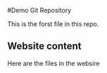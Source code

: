 #Demo Git Repository

This is the forst file in this repo.

## Website content

Here are the files in the websire

